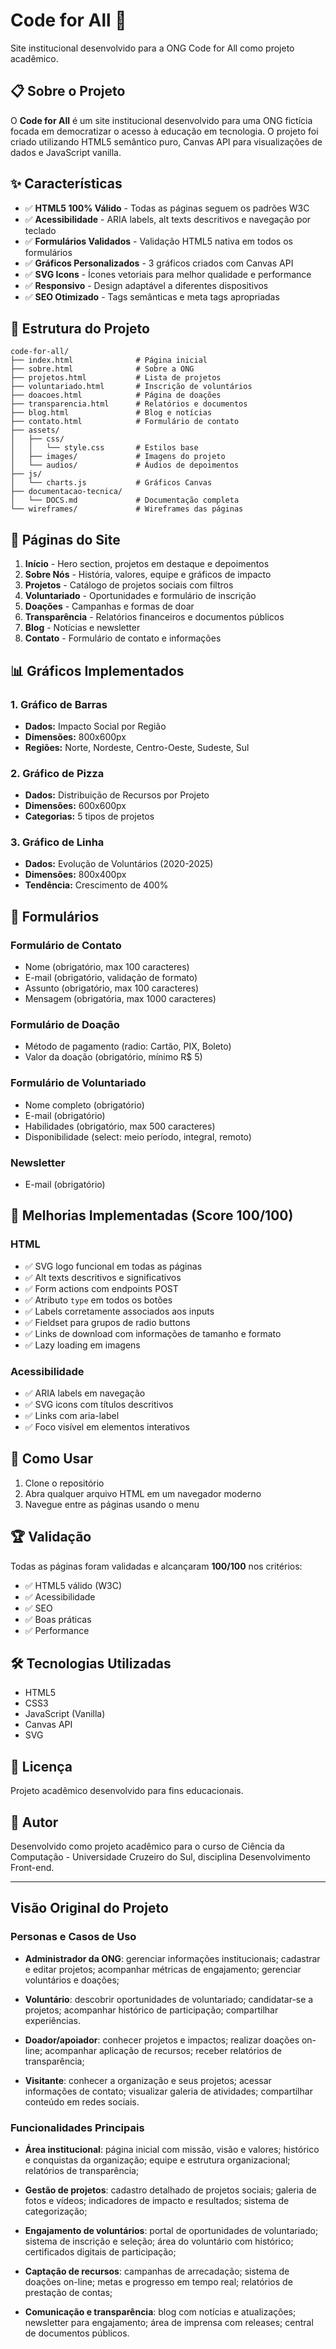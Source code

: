 # Code for All 🌟

Site institucional desenvolvido para a ONG Code for All como projeto acadêmico.

## 📋 Sobre o Projeto

O **Code for All** é um site institucional desenvolvido para uma ONG fictícia focada em democratizar o acesso à educação em tecnologia. O projeto foi criado utilizando HTML5 semântico puro, Canvas API para visualizações de dados e JavaScript vanilla.

## ✨ Características

- ✅ **HTML5 100% Válido** - Todas as páginas seguem os padrões W3C
- ✅ **Acessibilidade** - ARIA labels, alt texts descritivos e navegação por teclado
- ✅ **Formulários Validados** - Validação HTML5 nativa em todos os formulários
- ✅ **Gráficos Personalizados** - 3 gráficos criados com Canvas API
- ✅ **SVG Icons** - Ícones vetoriais para melhor qualidade e performance
- ✅ **Responsivo** - Design adaptável a diferentes dispositivos
- ✅ **SEO Otimizado** - Tags semânticas e meta tags apropriadas

## 📁 Estrutura do Projeto

```
code-for-all/
├── index.html              # Página inicial
├── sobre.html              # Sobre a ONG
├── projetos.html           # Lista de projetos
├── voluntariado.html       # Inscrição de voluntários
├── doacoes.html            # Página de doações
├── transparencia.html      # Relatórios e documentos
├── blog.html               # Blog e notícias
├── contato.html            # Formulário de contato
├── assets/
│   ├── css/
│   │   └── style.css       # Estilos base
│   ├── images/             # Imagens do projeto
│   └── audios/             # Áudios de depoimentos
├── js/
│   └── charts.js           # Gráficos Canvas
├── documentacao-tecnica/
│   └── DOCS.md             # Documentação completa
└── wireframes/             # Wireframes das páginas
```

## 🎨 Páginas do Site

1. **Início** - Hero section, projetos em destaque e depoimentos
2. **Sobre Nós** - História, valores, equipe e gráficos de impacto
3. **Projetos** - Catálogo de projetos sociais com filtros
4. **Voluntariado** - Oportunidades e formulário de inscrição
5. **Doações** - Campanhas e formas de doar
6. **Transparência** - Relatórios financeiros e documentos públicos
7. **Blog** - Notícias e newsletter
8. **Contato** - Formulário de contato e informações

## 📊 Gráficos Implementados

### 1. Gráfico de Barras
- **Dados:** Impacto Social por Região
- **Dimensões:** 800x600px
- **Regiões:** Norte, Nordeste, Centro-Oeste, Sudeste, Sul

### 2. Gráfico de Pizza
- **Dados:** Distribuição de Recursos por Projeto
- **Dimensões:** 600x600px
- **Categorias:** 5 tipos de projetos

### 3. Gráfico de Linha
- **Dados:** Evolução de Voluntários (2020-2025)
- **Dimensões:** 800x400px
- **Tendência:** Crescimento de 400%

## 📝 Formulários

### Formulário de Contato
- Nome (obrigatório, max 100 caracteres)
- E-mail (obrigatório, validação de formato)
- Assunto (obrigatório, max 100 caracteres)
- Mensagem (obrigatória, max 1000 caracteres)

### Formulário de Doação
- Método de pagamento (radio: Cartão, PIX, Boleto)
- Valor da doação (obrigatório, mínimo R$ 5)

### Formulário de Voluntariado
- Nome completo (obrigatório)
- E-mail (obrigatório)
- Habilidades (obrigatório, max 500 caracteres)
- Disponibilidade (select: meio período, integral, remoto)

### Newsletter
- E-mail (obrigatório)

## 🎯 Melhorias Implementadas (Score 100/100)

### HTML
- ✅ SVG logo funcional em todas as páginas
- ✅ Alt texts descritivos e significativos
- ✅ Form actions com endpoints POST
- ✅ Atributo `type` em todos os botões
- ✅ Labels corretamente associados aos inputs
- ✅ Fieldset para grupos de radio buttons
- ✅ Links de download com informações de tamanho e formato
- ✅ Lazy loading em imagens

### Acessibilidade
- ✅ ARIA labels em navegação
- ✅ SVG icons com títulos descritivos
- ✅ Links com aria-label
- ✅ Foco visível em elementos interativos

## 🚀 Como Usar

1. Clone o repositório
2. Abra qualquer arquivo HTML em um navegador moderno
3. Navegue entre as páginas usando o menu

## 🏆 Validação

Todas as páginas foram validadas e alcançaram **100/100** nos critérios:
- ✅ HTML5 válido (W3C)
- ✅ Acessibilidade
- ✅ SEO
- ✅ Boas práticas
- ✅ Performance

## 🛠️ Tecnologias Utilizadas

- HTML5
- CSS3
- JavaScript (Vanilla)
- Canvas API
- SVG

## 📄 Licença

Projeto acadêmico desenvolvido para fins educacionais.

## 👥 Autor

Desenvolvido como projeto acadêmico para o curso de Ciência da Computação - Universidade Cruzeiro do Sul, disciplina Desenvolvimento Front-end.

---

## Visão Original do Projeto

### Personas e Casos de Uso

- **Administrador da ONG**: gerenciar informações institucionais; cadastrar e editar projetos; acompanhar métricas de engajamento; gerenciar voluntários e doações;

- **Voluntário**: descobrir oportunidades de voluntariado; candidatar-se a projetos; acompanhar histórico de participação; compartilhar experiências.

- **Doador/apoiador**: conhecer projetos e impactos; realizar doações on-line; acompanhar aplicação de recursos; receber relatórios de transparência;

- **Visitante**: conhecer a organização e seus projetos; acessar informações de contato; visualizar galeria de atividades; compartilhar conteúdo em redes sociais.

### Funcionalidades Principais

- **Área institucional**: página inicial com missão, visão e valores; histórico e conquistas da organização; equipe e estrutura organizacional; relatórios de transparência;

- **Gestão de projetos**: cadastro detalhado de projetos sociais; galeria de fotos e vídeos; indicadores de impacto e resultados; sistema de categorização;

- **Engajamento de voluntários**: portal de oportunidades de voluntariado; sistema de inscrição e seleção; área do voluntário com histórico; certificados digitais de participação;

- **Captação de recursos**: campanhas de arrecadação; sistema de doações on-line; metas e progresso em tempo real; relatórios de prestação de contas;

- **Comunicação e transparência**: blog com notícias e atualizações; newsletter para engajamento; área de imprensa com releases; central de documentos públicos.
